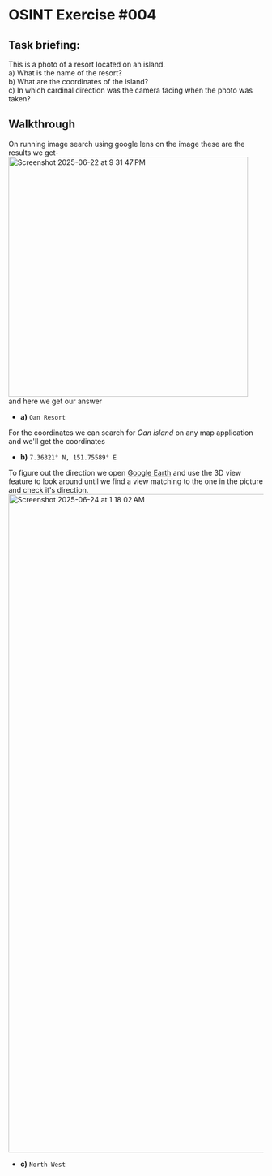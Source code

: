 # OSINT Exercise #004
## Task briefing:
This is a photo of a resort located on an island.  
a) What is the name of the resort?  
b) What are the coordinates of the island?  
c) In which cardinal direction was the camera facing when the photo was taken?
## Walkthrough
On running image search using google lens on the image these are the results we get-  
<img width="473" alt="Screenshot 2025-06-22 at 9 31 47 PM" src="https://github.com/user-attachments/assets/51cb9bde-d5cb-45b3-a552-03b265d9b553" />  
and here we get our answer
- **a)** `Oan Resort`

For the coordinates we can search for _Oan island_ on any map application and we'll get the coordinates  
- **b)** `7.36321° N, 151.75589° E`

To figure out the direction we open [Google Earth](https://earth.google.com/web) and use the 3D view feature to look around until we find a view matching to the one in the picture and check it's direction.
<img width="1298" alt="Screenshot 2025-06-24 at 1 18 02 AM" src="https://github.com/user-attachments/assets/383355cb-283a-4c57-86b9-3ceede3b0274" />
- **c)** `North-West`
